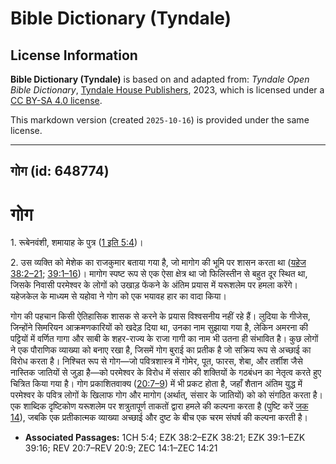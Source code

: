 # Bible Dictionary (Tyndale)

## License Information

**Bible Dictionary (Tyndale)** is based on and adapted from: _Tyndale Open Bible Dictionary_, [Tyndale House Publishers](https://tyndaleopenresources.com/), 2023, which is licensed under a [CC BY-SA 4.0 license](https://creativecommons.org/licenses/by-sa/4.0/legalcode.en).

This markdown version (created `2025-10-16`) is provided under the same license.



--------------------------------

## गोग (id: 648774)

गोग
===

1\. रूबेनवंशी, शमायाह के पुत्र ([1 इति 5:4](https://ref.ly/1Chr5:4))।

2\. उस व्यक्ति को मेशेक का राजकुमार बताया गया है, जो मागोग की भूमि पर शासन करता था ([यहेज 38:2–21](https://ref.ly/Ezek38:2-Ezek38:21); [39:1–16](https://ref.ly/Ezek39:1-Ezek39:16))। मागोग स्पष्ट रूप से एक ऐसा क्षेत्र था जो फिलिस्तीन से बहुत दूर स्थित था, जिसके निवासी परमेश्वर के लोगों को उखाड़ फेंकने के अंतिम प्रयास में यरूशलेम पर हमला करेंगे। यहेजकेल के माध्यम से यहोवा ने गोग को एक भयावह हार का वादा किया।

गोग की पहचान किसी ऐतिहासिक शासक से करने के प्रयास विश्वसनीय नहीं रहे हैं। लुदिया के गीजेस, जिन्होंने सिमरियन आक्रमणकारियों को खदेड़ दिया था, उनका नाम सुझाया गया है, लेकिन अमरना की पट्टियों में वर्णित गागा और साबी के शहर\-राज्य के राजा गागी का नाम भी उतना ही संभावित है। कुछ लोगों ने एक पौराणिक व्याख्या को बनाए रखा है, जिसमें गोग बुराई का प्रतीक है जो सक्रिय रूप से अच्छाई का विरोध करता है। निश्चित रूप से गोग—जो पवित्रशास्त्र में गोमेर, पूत, फारस, शेबा, और तर्शीश जैसे नास्तिक जातियों से जुड़ा है—को परमेश्वर के विरोध में संसार की शक्तियों के गठबंधन का नेतृत्व करते हुए चित्रित किया गया है। गोग प्रकाशितवाक्य ([20:7–9](https://ref.ly/Rev20:7-Rev20:9)) में भी प्रकट होता है, जहाँ शैतान अंतिम युद्ध में परमेश्वर के पवित्र लोगों के खिलाफ गोग और मागोग (अर्थात्, संसार के जातियों) को को संगठित करता है। एक शाब्दिक दृष्टिकोण यरूशलेम पर शत्रुतापूर्ण ताकतों द्वारा हमले की कल्पना करता है (पुष्टि करें [जक 14](https://ref.ly/Zech14:1-Zech14:21)), जबकि एक प्रतीकात्मक व्याख्या अच्छाई और दुष्ट के बीच एक चरम संघर्ष की कल्पना करती है।

* **Associated Passages:** 1CH 5:4; EZK 38:2–EZK 38:21; EZK 39:1–EZK 39:16; REV 20:7–REV 20:9; ZEC 14:1–ZEC 14:21


